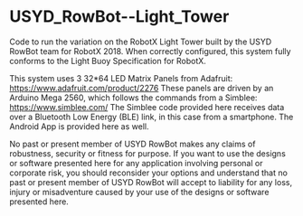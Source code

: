 # USYD_RowBot--Light_Tower
Code to run the variation on the RobotX Light Tower built by the USYD RowBot team for RobotX 2018.
When correctly configured, this system fully conforms to the Light Buoy Specification for RobotX.

This system uses 3 32*64 LED Matrix Panels from Adafruit: https://www.adafruit.com/product/2276
These panels are driven by an Arduino Mega 2560, which follows the commands from a Simblee: https://www.simblee.com/
The Simblee code provided here receives data over a Bluetooth Low Energy (BLE) link, in this case from a smartphone. The Android App is provided here as well.

No past or present member of USYD RowBot makes any claims of robustness, security or fitness for purpose. If you want to use the designs or software presented here for any application involving personal or corporate risk, you should reconsider your options and understand that no past or present member of USYD RowBot will accept to liability for any loss, injury or misadventure caused by your use of the designs or software presented here.
